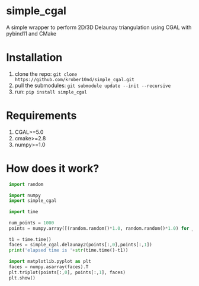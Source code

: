 # simple_cgal
A simple wrapper to perform 2D/3D Delaunay triangulation using CGAL with pybind11 and CMake

# Installation
1. clone the repo: ```git clone https://github.com/krober10nd/simple_cgal.git```
2. pull the submodules: ```git submodule update --init --recursive```
3. run: ```pip install simple_cgal```

# Requirements 
1. CGAL>=5.0 
2. cmake>=2.8
3. numpy>=1.0

# How does it work?

```python
 import random
 
 import numpy
 import simple_cgal
 
 import time
 
 num_points = 1000
 points = numpy.array([(random.random()*1.0, random.random()*1.0) for _ in range(num_points)])
 
 t1 = time.time()
 faces = simple_cgal.delaunay2(points[:,0],points[:,1])
 print('elapsed time is '+str(time.time()-t1))
 
 import matplotlib.pyplot as plt
 faces = numpy.asarray(faces).T
 plt.triplot(points[:,0], points[:,1], faces)
 plt.show()
```

